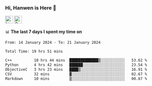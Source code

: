 ### Hi, Hanwen is Here 👋
<p>
	<a href="https://www.linkedin.com/in/liu-hanwen/"><img src="https://img.shields.io/badge/@hanwen-0A66C2?style=flat&logo=LinkedIn&logoColor=white" alt="Linkedin"  height="25px"/></a> 
	<a href="https://scholar.google.com/citations?user=HDF0su0AAAAJ"><img src="https://img.shields.io/badge/scholar-4385FE.svg?&style=plastic&logo=google-scholar&logoColor=white" alt="Google Scholar" height="25px"> </a>
</p>

📊 **The last 7 days I spent my time on** 
<!--START_SECTION:waka-->

```txt
From: 14 January 2024 - To: 21 January 2024

Total Time: 19 hrs 51 mins

C++          10 hrs 44 mins  █████████████▒░░░░░░░░░░░   53.62 %
Python       4 hrs 42 mins   ██████░░░░░░░░░░░░░░░░░░░   23.54 %
ObjectiveC   3 hrs 23 mins   ████▒░░░░░░░░░░░░░░░░░░░░   16.91 %
CSV          32 mins         ▓░░░░░░░░░░░░░░░░░░░░░░░░   02.67 %
Markdown     10 mins         ▒░░░░░░░░░░░░░░░░░░░░░░░░   00.87 %
```

<!--END_SECTION:waka-->


<!--
**david990917/david990917** is a ✨ _special_ ✨ repository because its `README.md` (this file) appears on your GitHub profile.

Here are some ideas to get you started:

- 🔭 I’m currently working on ...
- 🌱 I’m currently learning ...
- 👯 I’m looking to collaborate on ...
- 🤔 I’m looking for help with ...
- 💬 Ask me about ...
- 📫 How to reach me: ...
- 😄 Pronouns: ...
- ⚡ Fun fact: ...
-->
